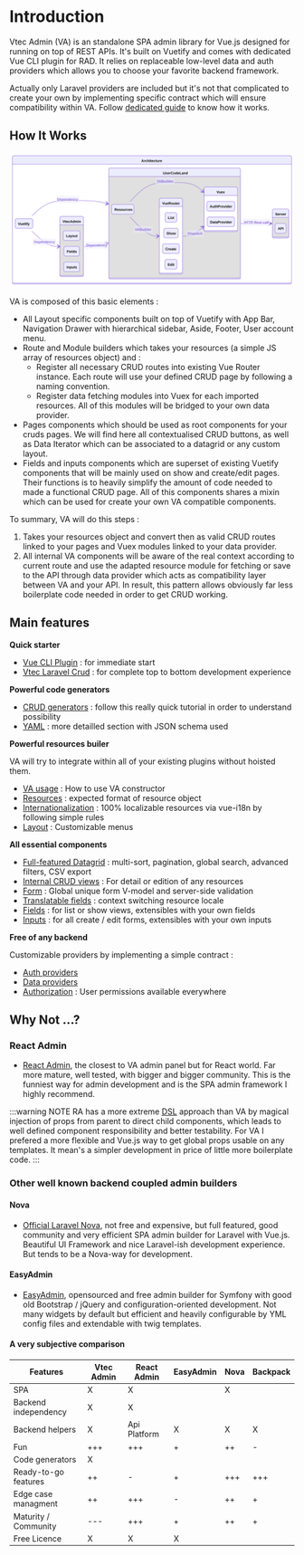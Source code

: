 # Introduction

Vtec Admin (VA) is an standalone SPA admin library for Vue.js designed for running on top of REST APIs. It's built on Vuetify and comes with dedicated Vue CLI plugin for RAD. It relies on replaceable low-level data and auth providers which allows you to choose your favorite backend framework.

Actually only Laravel providers are included but it's not that complicated to create your own by implementing specific contract which will ensure compatibility within VA. Follow [dedicated guide](data-providers.md) to know how it works.

## How It Works

![Simplified architecture](/diagrams/architecture.svg)

VA is composed of this basic elements :

- All Layout specific components built on top of Vuetify with App Bar, Navigation Drawer with hierarchical sidebar, Aside, Footer, User account menu.
- Route and Module builders which takes your resources (a simple JS array of resources object) and :
  - Register all necessary CRUD routes into existing Vue Router instance. Each route will use your defined CRUD page by following a naming convention.
  - Register data fetching modules into Vuex for each imported resources. All of this modules will be bridged to your own data provider.
- Pages components which should be used as root components for your cruds pages. We will find here all contextualised CRUD buttons, as well as Data Iterator which can be associated to a datagrid or any custom layout.
- Fields and inputs components which are superset of existing Vuetify components that will be mainly used on show and create/edit pages. Their functions is to heavily simplify the amount of code needed to made a functional CRUD page. All of this components shares a mixin which can be used for create your own VA compatible components.

To summary, VA will do this steps :

1. Takes your resources object and convert then as valid CRUD routes linked to your pages and Vuex modules linked to your data provider.
2. All internal VA components will be aware of the real context according to current route and use the adapted resource module for fetching or save to the API through data provider which acts as compatibility layer between VA and your API. In result, this pattern allows obviously far less boilerplate code needed in order to get CRUD working.

## Main features

**Quick starter**

- [Vue CLI Plugin](getting-started) : for immediate start
- [Vtec Laravel Crud](laravel) : for complete top to bottom development experience

**Powerful code generators**

- [CRUD generators](tutorial) : follow this really quick tutorial in order to understand possibility
- [YAML](generators) : more detailled section with JSON schema used

**Powerful resources builer**

VA will try to integrate within all of your existing plugins without hoisted them.

- [VA usage](admin) : How to use VA constructor
- [Resources](resources) : expected format of resource object
- [Internationalization](i18n) : 100% localizable resources via vue-i18n by following simple rules
- [Layout](layout) : Customizable menus

**All essential components**

- [Full-featured Datagrid](components/list) : multi-sort, pagination, global search, advanced filters, CSV export
- [Internal CRUD views](components/crud) : For detail or edition of any resources
- [Form](components/crud#form) : Global unique form V-model and server-side validation
- [Translatable fields](components/crud#translatable) : context switching resource locale
- [Fields](components/fields) : for list or show views, extensibles with your own fields
- [Inputs](components/inputs) : for all create / edit forms, extensibles with your own inputs

**Free of any backend**

Customizable providers by implementing a simple contract :

- [Auth providers](auth-providers)
- [Data providers](data-providers)
- [Authorization](authorization) : User permissions available everywhere

## Why Not ...?

### React Admin

- [React Admin](https://github.com/marmelab/react-admin/), the closest to VA admin panel but for React world. Far more mature, well tested, with bigger and bigger community. This is the funniest way for admin development and is the SPA admin framework I highly recommend.

:::warning NOTE
RA has a more extreme [DSL](https://en.wikipedia.org/wiki/Domain-specific_language) approach than VA by magical injection of props from parent to direct child components, which leads to well defined component responsibility and better testability. For VA I prefered a more flexible and Vue.js way to get global props usable on any templates. It mean's a simpler development in price of little more boilerplate code.
:::

### Other well known backend coupled admin builders

#### Nova

- [Official Laravel Nova](https://nova.laravel.com/), not free and expensive, but full featured, good community and very efficient SPA admin builder for Laravel with Vue.js. Beautiful UI Framework and nice Laravel-ish development experience. But tends to be a Nova-way for development.

#### EasyAdmin

- [EasyAdmin](https://github.com/EasyCorp/EasyAdminBundle), opensourced and free admin builder for Symfony with good old Bootstrap / jQuery and configuration-oriented development. Not many widgets by default but efficient and heavily configurable by YML config files and extendable with twig templates.

#### A very subjective comparison

| Features               | Vtec Admin | React Admin  | EasyAdmin | Nova | Backpack |
| ---------------------- | ---------- | ------------ | --------- | ---- | -------- |
| SPA                    | X          | X            |           | X    |          |
| Backend independency   | X          | X            |           |      |          |
| Backend helpers        | X          | Api Platform | X         | X    | X        |
| Fun                    | +++        | +++          | +         | ++   | -        |
| Code generators        | X          |              |           |      |          |
| Ready-to-go features   | ++         | -            | +         | +++  | +++      |
| Edge case managment    | ++         | +++          | -         | ++   | +        |
| Maturity / Community   | ---        | +++          | +         | ++   | +        |
| Free Licence           | X          | X            | X         |      |          |
